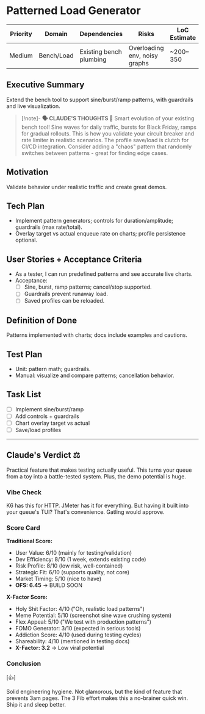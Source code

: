 # Patterned Load Generator

| Priority | Domain | Dependencies | Risks | LoC Estimate | Complexity | Effort | Impact |
| --- | --- | --- | --- | --- | --- | --- | --- |
| Medium | Bench/Load | Existing bench plumbing | Overloading env, noisy graphs | ~200–350 | Medium (per tick O(1)) | 3 (Fib) | Medium |

## Executive Summary
Extend the bench tool to support sine/burst/ramp patterns, with guardrails and live visualization.

> [!note]- **🗣️ CLAUDE'S THOUGHTS 💭**
> Smart evolution of your existing bench tool! Sine waves for daily traffic, bursts for Black Friday, ramps for gradual rollouts. This is how you validate your circuit breaker and rate limiter in realistic scenarios. The profile save/load is clutch for CI/CD integration. Consider adding a "chaos" pattern that randomly switches between patterns - great for finding edge cases.

## Motivation
Validate behavior under realistic traffic and create great demos.

## Tech Plan
- Implement pattern generators; controls for duration/amplitude; guardrails (max rate/total).
- Overlay target vs actual enqueue rate on charts; profile persistence optional.

## User Stories + Acceptance Criteria
- As a tester, I can run predefined patterns and see accurate live charts.
- Acceptance:
  - [ ] Sine, burst, ramp patterns; cancel/stop supported.
  - [ ] Guardrails prevent runaway load.
  - [ ] Saved profiles can be reloaded.

## Definition of Done
Patterns implemented with charts; docs include examples and cautions.

## Test Plan
- Unit: pattern math; guardrails.
- Manual: visualize and compare patterns; cancellation behavior.

## Task List
- [ ] Implement sine/burst/ramp
- [ ] Add controls + guardrails
- [ ] Chart overlay target vs actual
- [ ] Save/load profiles

---

## Claude's Verdict ⚖️

Practical feature that makes testing actually useful. This turns your queue from a toy into a battle-tested system. Plus, the demo potential is huge.

### Vibe Check

K6 has this for HTTP. JMeter has it for everything. But having it built into your queue's TUI? That's convenience. Gatling would approve.

### Score Card

**Traditional Score:**
- User Value: 6/10 (mainly for testing/validation)
- Dev Efficiency: 8/10 (1 week, extends existing code)
- Risk Profile: 8/10 (low risk, well-contained)
- Strategic Fit: 6/10 (supports quality, not core)
- Market Timing: 5/10 (nice to have)
- **OFS: 6.45** → BUILD SOON

**X-Factor Score:**
- Holy Shit Factor: 4/10 ("Oh, realistic load patterns")
- Meme Potential: 5/10 (screenshot sine wave crushing system)
- Flex Appeal: 5/10 ("We test with production patterns")
- FOMO Generator: 3/10 (expected in serious tools)
- Addiction Score: 4/10 (used during testing cycles)
- Shareability: 4/10 (mentioned in testing docs)
- **X-Factor: 3.2** → Low viral potential

### Conclusion

[👍]

Solid engineering hygiene. Not glamorous, but the kind of feature that prevents 3am pages. The 3 Fib effort makes this a no-brainer quick win. Ship it and sleep better.

